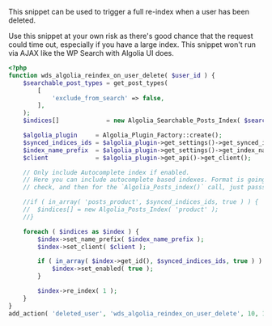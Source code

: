 This snippet can be used to trigger a full re-index when a user has been deleted.

Use this snippet at your own risk as there's good chance that the request could time out, especially if you have a large index. This snippet won't run via AJAX like the WP Search with Algolia UI does.

```php
<?php
function wds_algolia_reindex_on_user_delete( $user_id ) {
	$searchable_post_types = get_post_types(
		[
			'exclude_from_search' => false,
		],
	);
	$indices[]             = new Algolia_Searchable_Posts_Index( $searchable_post_types );

	$algolia_plugin     = Algolia_Plugin_Factory::create();
	$synced_indices_ids = $algolia_plugin->get_settings()->get_synced_indices_ids();
	$index_name_prefix  = $algolia_plugin->get_settings()->get_index_name_prefix();
	$client             = $algolia_plugin->get_api()->get_client();

	// Only include Autocomplete index if enabled.
	// Here you can include autocomplete based indexes. Format is going to be `posts_$POST_TYPE_SLUG` for the in_array
	// check, and then for the `Algolia_Posts_index()` call, just passs in the post type slug.

	//if ( in_array( 'posts_product', $synced_indices_ids, true ) ) {
	//	$indices[] = new Algolia_Posts_Index( 'product' );
	//}

	foreach ( $indices as $index ) {
		$index->set_name_prefix( $index_name_prefix );
		$index->set_client( $client );

		if ( in_array( $index->get_id(), $synced_indices_ids, true ) ) {
			$index->set_enabled( true );
		}

		$index->re_index( 1 );
	}
}
add_action( 'deleted_user', 'wds_algolia_reindex_on_user_delete', 10, 1 );
```
